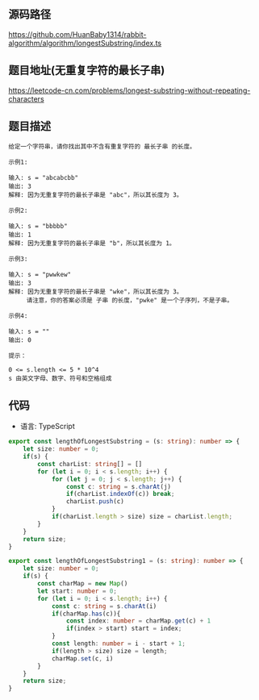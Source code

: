 ## 源码路径

https://github.com/HuanBaby1314/rabbit-algorithm/algorithm/longestSubstring/index.ts

## 题目地址(无重复字符的最长子串)

https://leetcode-cn.com/problems/longest-substring-without-repeating-characters

## 题目描述

```
给定一个字符串，请你找出其中不含有重复字符的 最长子串 的长度。

示例1:

输入: s = "abcabcbb"
输出: 3 
解释: 因为无重复字符的最长子串是 "abc"，所以其长度为 3。

示例2:

输入: s = "bbbbb"
输出: 1
解释: 因为无重复字符的最长子串是 "b"，所以其长度为 1。

示例3:

输入: s = "pwwkew"
输出: 3
解释: 因为无重复字符的最长子串是 "wke"，所以其长度为 3。
     请注意，你的答案必须是 子串 的长度，"pwke" 是一个子序列，不是子串。

示例4:

输入: s = ""
输出: 0

提示：

0 <= s.length <= 5 * 10^4
s 由英文字母、数字、符号和空格组成
```

## 代码

- 语言: TypeScript

```typescript
export const lengthOfLongestSubstring = (s: string): number => {
    let size: number = 0;
    if(s) {
        const charList: string[] = []
        for (let i = 0; i < s.length; i++) {
            for (let j = 0; j < s.length; j++) {
                const c: string = s.charAt(j)
                if(charList.indexOf(c)) break;
                charList.push(c)
            }
            if(charList.length > size) size = charList.length;
        }
    }
    return size;
}
```

```typescript
export const lengthOfLongestSubstring1 = (s: string): number => {
    let size: number = 0;
    if(s) {
        const charMap = new Map()
        let start: number = 0;
        for (let i = 0; i < s.length; i++) {
            const c: string = s.charAt(i)
            if(charMap.has(c)){
                const index: number = charMap.get(c) + 1
                if(index > start) start = index;
            }
            const length: number = i - start + 1;
            if(length > size) size = length;
            charMap.set(c, i)
        }
    }
    return size;
}
```